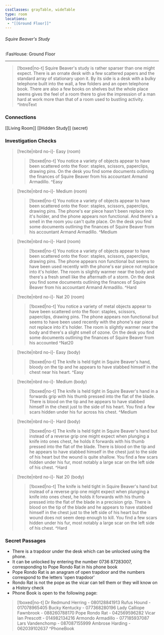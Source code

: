 ```yaml
---
cssClasses: grayTable, wideTable
type: room
locations:
 - "[[Ground Floor]]"
---
```

###### Squire Beaver's Study
<span class="sub2">:FasHouse: Ground Floor</span>

---

> [!boxed|no-t]
> Squire Beaver's study is rather sparser than one might expect. There is an ornate desk with a few scattered papers and the standard array of stationary upon it. By its side is a desk with a bulky telephone built into the wall, a few folders and an open telephone book. There are also a few books on shelves but the whole place seems gives the feel of a room there to give the impression of a man hard at work more than that of a room used to bustling activity.
>^IntroText

### Connections
[[Living Room]]
[[Hidden Study]] (secret)

### Investigation Checks

> [!recite|nbrd no-i]- Easy (room)
> <br>
> 
>> [!boxed|no-t]
>> You notice a variety of objects appear to have been scattered onto the floor: staples, scissors, paperclips, drawing pins. On the desk you find some documents outlining the finances of Squire Beaver from his accountant Armand Armadillo.
>^Easy

> [!recite|nbrd no-i]- Medium (room)
> <br>
> 
>> [!boxed|no-t]
>> You notice a variety of objects appear to have been scattered onto the floor: staples, scissors, paperclips, drawing pins. The phone's ear piece hasn't been replace into it's holder, and the phone appears non functional. And there's a smell in the room you can't quite place. On the desk you find some documents outlining the finances of Squire Beaver from his accountant Armand Armadillo.
>^Medium

> [!recite|nbrd no-i]- Hard (room)
> <br>
> 
>> [!boxed|no-t]
>> You notice a variety of objects appear to have been scattered onto the floor: staples, scissors, paperclips, drawing pins. The phone appears non functional but seems to have been used recently with the phone's ear piece not replace into it's holder. The room is slightly warmer near the body and there's a fresh smell like the aftermath of a storm. On the desk you find some documents outlining the finances of Squire Beaver from his accountant Armand Armadillo.
>^Hard

> [!recite|nbrd no-i]- Nat 20 (room)
> <br>
> 
>> [!boxed|no-t]
>> You notice a variety of metal objects appear to have been scattered onto the floor: staples, scissors, paperclips, drawing pins. The phone appears non functional but seems to have been used recently with the phone's ear piece not replace into it's holder. The room is slightly warmer near the body and there's a slight smell of ozone. On the desk you find some documents outlining the finances of Squire Beaver from his accounted
>^Nat20

> [!recite|nbrd no-i]- Easy (body)
> <br>
> 
>> [!boxed|no-t]
>> The knife is held tight in Squire Beaver's hand, bloody on the tip and he appears to have stabbed himself in the chest near his heart.
>^Easy

> [!recite|nbrd no-i]- Medium (body)
> <br>
> 
>> [!boxed|no-t]
>> The knife is held tight in Squire Beaver's hand in a forwards grip with his thumb pressed into the flat of the blade. There is blood on the tip and he appears to have stabbed himself in the chest just to the side of his heart. You find a few scars hidden under his fur across his chest.
>^Medium

> [!recite|nbrd no-i]- Hard (body)
> <br>
> 
>> [!boxed|no-t]
>> The knife is held tight in Squire Beaver's hand but instead of a reverse grip one might expect when plunging a knife into ones chest, he holds it forwards with his thumb pressed into the flat of the blade. There is blood on the tip and he appears to have stabbed himself in the chest just to the side of his heart but the wound is quite shallow. You find a few scars hidden under his fur, most notably a large scar on the left side of his chest.
>^Hard

> [!recite|nbrd no-i]- Nat 20 (body)
> <br>
> 
>> [!boxed|no-t]
>> The knife is held tight in Squire Beaver's hand but instead of a reverse grip one might expect when plunging a knife into ones chest, he holds it forwards with his thumb pressed into the flat of the blade in a precision grip. There is blood on the tip of the blade and he appears to have stabbed himself in the chest just to the left side of his heart but the wound does not seem deep enough to kill. You find a few scars hidden under his fur, most notably a large scar on the left side of his chest.
>^Hard

### Secret Passages
- There is a trapdoor under the desk which can be unlocked using the phone.
- It can be unlocked by entering the number 0736 87283007, corresponding to Pope Rondo Rat in his phone book
- Pope Rondo Rat is an anagram of open trapdoor and the numbers correspond to the letters 'open trapdoor'
- Rondo Rat is not the pope as the vicar can tell them or they will know on a History check
- Phone Book is open to the following page:

> [!boxed|no-t]
> Dr Redmund Herring - 080128841913
> Rufus Hound - 017078965405 
> Bucky Kentucky - 077368280196
> Lady Calliope Fawnbrook - 088260788170
> Pope Rondo Rat - 042569596282
> Vicar Ian Prescott - 014982134216
> Armondo Armadillo - 077185937087
> Lars Vandenchomp - 087087155999
> Ambrose Harding - 062039102637
>^PhoneBook

